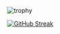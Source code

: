 ![trophy](https://github-profile-trophy.vercel.app/?username=tsaglam&row=3&column=3)

[![GitHub Streak](https://github-readme-streak-stats.herokuapp.com/?user=tsaglam)](https://git.io/streak-stats)
